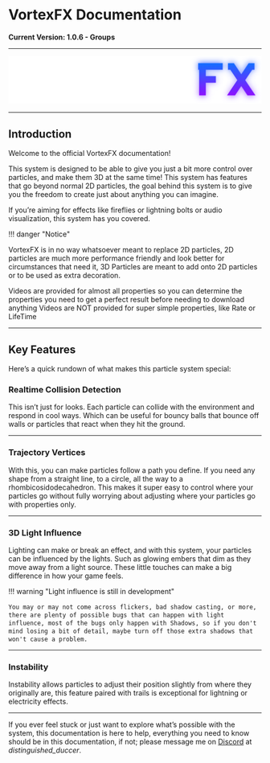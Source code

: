# VortexFX Documentation

**Current Version: 1.0.6 - Groups**

---

![Alt text](images/VortexFXIcon.png)

---

## **Introduction**

Welcome to the official VortexFX documentation!
 
This system is designed to be able to give you just a bit more control over particles, and make them 3D at the same time! This system has features that go beyond normal 2D particles, the goal behind this system is to give you the freedom to create just about anything you can imagine.

If you’re aiming for effects like fireflies or lightning bolts or audio visualization, this system has you covered.

!!! danger "Notice"
    <div class="danger-header">VortexFX is in no way whatsoever meant to replace 2D particles, 2D particles are much more performance friendly and look better for circumstances that need it, 3D Particles are meant to add onto 2D particles or to be used as extra decoration.</div>

Videos are provided for almost all properties so you can determine the properties you need to get a perfect result before needing to download anything
Videos are NOT provided for super simple properties, like Rate or LifeTime

---

## **Key Features**

Here’s a quick rundown of what makes this particle system special:

### Realtime Collision Detection
This isn’t just for looks. Each particle can collide with the environment and respond in cool ways. Which can be useful for bouncy balls that bounce off walls or particles that react when they hit the ground.

---

### Trajectory Vertices
With this, you can make particles follow a path you define. If you need any shape from a straight line, to a circle, all the way to a rhombicosidodecahedron. This makes it super easy to control where your particles go without fully worrying about adjusting where your particles go with properties only.

---

### 3D Light Influence
Lighting can make or break an effect, and with this system, your particles can be influenced by the lights. Such as glowing embers that dim as they move away from a light source. These little touches can make a big difference in how your game feels.

!!! warning "Light influence is still in development"

    You may or may not come across flickers, bad shadow casting, or more, there are plenty of possible bugs that can happen with light influence, most of the bugs only happen with Shadows, so if you don't mind losing a bit of detail, maybe turn off those extra shadows that won't cause a problem.

---

### Instability
Instability allows particles to adjust their position slightly from where they originally are, this feature paired with trails is exceptional for lightning or electricity effects.

---

If you ever feel stuck or just want to explore what’s possible with the system, this documentation is here to help, everything you need to know should be in this documentation, if not; please message me on [Discord](https://discord.com) at *distinguished_duccer*.
